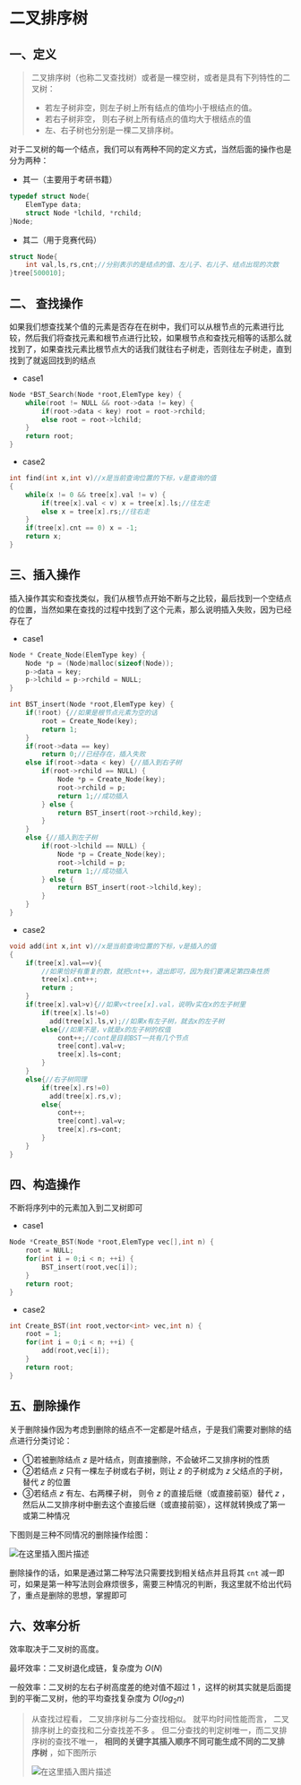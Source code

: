 # 二叉排序树

## 一、定义

> 二叉排序树（也称二叉查找树）或者是一棵空树，或者是具有下列特性的二叉树：
>
> - 若左子树非空，则左子树上所有结点的值均小于根结点的值。
> - 若右子树非空， 则右子树上所有结点的值均大于根结点的值
> - 左、右子树也分别是一棵二叉排序树。

对于二叉树的每一个结点，我们可以有两种不同的定义方式，当然后面的操作也是分为两种：
- 其一（主要用于考研书籍）
```cpp
typedef struct Node{
	ElemType data;
	struct Node *lchild, *rchild;
}Node;
```

- 其二（用于竞赛代码）
```cpp
struct Node{
    int val,ls,rs,cnt;//分别表示的是结点的值、左儿子、右儿子、结点出现的次数
}tree[500010];
```

## 二、 查找操作

如果我们想查找某个值的元素是否存在在树中，我们可以从根节点的元素进行比较，然后我们将查找元素和根节点进行比较，如果根节点和查找元相等的话那么就找到了，如果查找元素比根节点大的话我们就往右子树走，否则往左子树走，直到找到了就返回找到的结点

- case1
```cpp
Node *BST_Search(Node *root,ElemType key) {
    while(root != NULL && root->data != key) {
        if(root->data < key) root = root->rchild;
        else root = root->lchild;
    }
    return root;
}
```

- case2
```cpp
int find(int x,int v)//x是当前查询位置的下标，v是查询的值
{
	while(x != 0 && tree[x].val != v) {
		if(tree[x].val < v) x = tree[x].ls;//往左走
		else x = tree[x].rs;//往右走
	}
	if(tree[x].cnt == 0) x = -1;
	return x;
}
```

##  三、插入操作

插入操作其实和查找类似，我们从根节点开始不断与之比较，最后找到一个空结点的位置，当然如果在查找的过程中找到了这个元素，那么说明插入失败，因为已经存在了

- case1
```cpp
Node * Create_Node(ElemType key) {
    Node *p = (Node)malloc(sizeof(Node));
    p->data = key;
    p->lchild = p->rchild = NULL;
}

int BST_insert(Node *root,ElemType key) {
    if(!root) {//如果是根节点元素为空的话
        root = Create_Node(key);
        return 1;
    }
    if(root->data == key)
        return 0;//已经存在，插入失败
    else if(root->data < key) {//插入到右子树
    	if(root->rchild == NULL) {
            Node *p = Create_Node(key);
            root->rchild = p;
            return 1;//成功插入
        } else {
            return BST_insert(root->rchild,key);
        }
    }
    else {//插入到左子树
    	if(root->lchild == NULL) {
            Node *p = Create_Node(key);
            root->lchild = p;
            return 1;//成功插入
        } else {
            return BST_insert(root->lchild,key);
        }
    }
}
```

- case2
```cpp
void add(int x,int v)//x是当前查询位置的下标，v是插入的值
{
    if(tree[x].val==v){
        //如果恰好有重复的数，就把cnt++，退出即可，因为我们要满足第四条性质
        tree[x].cnt++;
        return ;
    }
    if(tree[x].val>v){//如果v<tree[x].val，说明v实在x的左子树里
        if(tree[x].ls!=0)
          add(tree[x].ls,v);//如果x有左子树，就去x的左子树
        else{//如果不是，v就是x的左子树的权值
            cont++;//cont是目前BST一共有几个节点
            tree[cont].val=v;
            tree[x].ls=cont;
        }
    }
    else{//右子树同理
        if(tree[x].rs!=0)
          add(tree[x].rs,v);
        else{
            cont++;
            tree[cont].val=v;
            tree[x].rs=cont;
        }
    }
}
```



## 四、构造操作

不断将序列中的元素加入到二叉树即可

- case1
```cpp
Node *Create_BST(Node *root,ElemType vec[],int n) {
    root = NULL;
    for(int i = 0;i < n; ++i) {
        BST_insert(root,vec[i]);
    }
    return root;
}
```
- case2
```cpp
int Create_BST(int root,vector<int> vec,int n) {
    root = 1;
    for(int i = 0;i < n; ++i) {
        add(root,vec[i]);
    }
    return root;
}
```


## 五、删除操作

关于删除操作因为考虑到删除的结点不一定都是叶结点，于是我们需要对删除的结点进行分类讨论：

- ①若被删除结点 $z$ 是叶结点，则直接删除，不会破坏二叉排序树的性质
- ②若结点 $z$ 只有一棵左子树或右子树，则让 $z$ 的子树成为 $z$ 父结点的子树，替代 $z$ 的位置
- ③若结点 $z$ 有左、右两棵子树， 则令 $z$ 的直接后继（或直接前驱）替代 $z$ ，然后从二叉排序树中删去这个直接后继（或直接前驱），这样就转换成了第一或第二种情况

下图则是三种不同情况的删除操作绘图：

![在这里插入图片描述](https://img-blog.csdnimg.cn/4a15f33b2cfa4e579b1b86eb428022cd.png)

删除操作的话，如果是通过第二种写法只需要找到相关结点并且将其 `cnt` 减一即可，如果是第一种写法则会麻烦很多，需要三种情况的判断，我这里就不给出代码了，重点是删除的思想，掌握即可 


## 六、效率分析

效率取决于二叉树的高度。

最坏效率：二叉树退化成链，复杂度为 $O(N)$

一般效率：二叉树的左右子树高度差的绝对值不超过 $1$ ，这样的树其实就是后面提到的平衡二叉树，他的平均查找复杂度为 $O(log_2n)$

> 从查找过程看， 二叉排序树与二分查找相似。 就平均时间性能而言， 二叉排序树上的查找和二分查找差不多 。 但二分查找的判定树唯一，而二叉排序树的查找不唯一， **相同的关键字其插入顺序不同可能生成不同的二叉排序树** ，如下图所示
>
> ![在这里插入图片描述](https://img-blog.csdnimg.cn/df3984858a094568bf6d6be25be8c7ba.png)